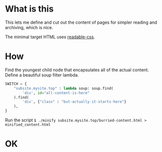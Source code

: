 # What is this
This lets me define and cut out the content of pages for simpler reading and archiving, which is nice.

The minimal target HTML uses [readable-css](https://github.com/nicokant/readable-css).

# How
Find the youngest child node that encapsulates all of the actual content.
Define a beautiful soup filter lambda.
```py
SWITCH = {
	"subsite.mysite.top" : lambda soup: soup.find(
		'div', id="all-content-is-here"
	).find(
		'div', {"class" : "but-actually-it-starts-here"}
	),
}
```

Run the script `$ ./minify subsite.mysite.top/burried-content.html > minified_content.html`

# OK
